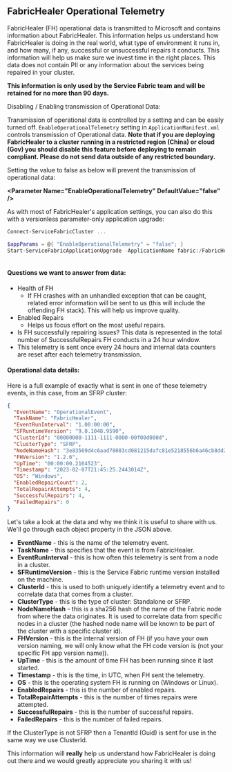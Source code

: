 ## FabricHealer Operational Telemetry

FabricHealer (FH) operational data is transmitted to Microsoft and contains information about FabricHealer.  This information helps us understand how FabricHealer is doing in the real world, what type of environment it runs in, and how many, if any, successful or unsuccessful repairs it conducts. This information will help us make sure we invest time in the right places. This data does not contain PII or any information about the services being repaired in your cluster. 

**This information is only used by the Service Fabric team and will be retained for no more than 90 days.** 

Disabling / Enabling transmission of Operational Data: 

Transmission of operational data is controlled by a setting and can be easily turned off. ```EnableOperationalTelemetry``` setting in ```ApplicationManifest.xml``` controls transmission of Operational data. **Note that if you are deploying FabricHealer to a cluster running in a restricted region (China) or cloud (Gov) you should disable this feature before deploying to remain compliant. Please do not send data outside of any restricted boundary.**

Setting the value to false as below will prevent the transmission of operational data: 

**\<Parameter Name="EnableOperationalTelemetry" DefaultValue="false" />** 

As with most of FabricHealer's application settings, you can also do this with a versionless parameter-only application upgrade: 

```Powershell
Connect-ServiceFabricCluster ...

$appParams = @{ "EnableOperationalTelemetry" = "false"; }
Start-ServiceFabricApplicationUpgrade -ApplicationName fabric:/FabricHealer -ApplicationParameter $appParams -ApplicationTypeVersion 1.0.10 -UnMonitoredAuto
 
```

#### Questions we want to answer from data: 

-	Health of FH 
       -	If FH crashes with an unhandled exception that can be caught, related error information will be sent to us (this will include the offending FH stack). This will help us improve quality. 
-	Enabled Repairs 
    -	Helps us focus effort on the most useful repairs.
-	Is FH successfully repairing issues? This data is represented in the total number of SuccessfulRepairs FH conducts in a 24 hour window.
-	This telemetry is sent once every 24 hours and internal data counters are reset after each telemetry transmission.

#### Operational data details: 

Here is a full example of exactly what is sent in one of these telemetry events, in this case, from an SFRP cluster: 

```JSON
{
  "EventName": "OperationalEvent",
  "TaskName": "FabricHealer",
  "EventRunInterval": "1.00:00:00",
  "SFRuntimeVersion": "9.0.1048.9590",
  "ClusterId": "00000000-1111-1111-0000-00f00d000d",
  "ClusterType": "SFRP",
  "NodeNameHash": "3e83569d4c6aad78083cd081215dafc81e5218556b6a46cb8dd2b183ed0095ad",
  "FHVersion": "1.2.6",
  "UpTime": "00:00:00.2164523",
  "Timestamp": "2023-02-07T21:45:25.2443014Z",
  "OS": "Windows",
  "EnabledRepairCount": 2,
  "TotalRepairAttempts": 4,
  "SuccessfulRepairs": 4,
  "FailedRepairs": 0
}
```

Let's take a look at the data and why we think it is useful to share with us. We'll go through each object property in the JSON above.
-	**EventName** - this is the name of the telemetry event.
-	**TaskName** - this specifies that the event is from FabricHealer.
-	**EventRunInterval** - this is how often this telemetry is sent from a node in a cluster.
-   **SFRuntimeVersion** - this is the Service Fabric runtime version installed on the machine.
-	**ClusterId** - this is used to both uniquely identify a telemetry event and to correlate data that comes from a cluster.
-	**ClusterType** - this is the type of cluster: Standalone or SFRP.
-	**NodeNameHash** - this is a sha256 hash of the name of the Fabric node from where the data originates. It is used to correlate data from specific nodes in a cluster (the hashed node name will be known to be part of the cluster with a specific cluster id).
-	**FHVersion** - this is the internal version of FH (if you have your own version naming, we will only know what the FH code version is (not your specific FH app version name)).
-	**UpTime** - this is the amount of time FH has been running since it last started.
-	**Timestamp** - this is the time, in UTC, when FH sent the telemetry.
-	**OS** - this is the operating system FH is running on (Windows or Linux).
-   **EnabledRepairs** - this is the number of enabled repairs.
-   **TotalRepairAttempts** - this is the number of times repairs were attempted.
-   **SuccessfulRepairs** - this is the number of successful repairs.
-   **FailedRepairs** - this is the number of failed repairs.


If the ClusterType is not SFRP then a TenantId (Guid) is sent for use in the same way we use ClusterId. 

This information will **really** help us understand how FabricHealer is doing out there and we would greatly appreciate you sharing it with us!


